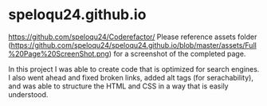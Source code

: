 # speloqu24.github.io

https://github.com/speloqu24/Coderefactor/
Please reference assets folder (https://github.com/speloqu24/speloqu24.github.io/blob/master/assets/Full%20Page%20ScreenShot.png) for a screenshot of the completed page.

In this project I was able to create code that is optimized for search engines. I also went ahead and fixed broken links, added alt tags (for serachability), and was able to structure the HTML and CSS in a way that is easily understood.
